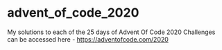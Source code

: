 # advent_of_code_2020
My solutions to each of the 25 days of Advent Of Code 2020
Challenges can be accessed here - https://adventofcode.com/2020
